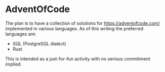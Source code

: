 # AdventOfCode
The plan is to have a collection of solutions for https://adventofcode.com/ implemented in various languages. As of this writing the preferred languages are:

- SQL (PostgreSQL dialect)
- Rust

This is intended as a just-for-fun activity with no serious commitment implied.
